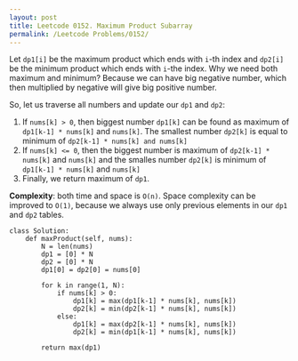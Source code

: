 ```yaml
---
layout: post
title: Leetcode 0152. Maximum Product Subarray
permalink: /Leetcode Problems/0152/
---
```


Let `dp1[i]` be the maximum product which ends with `i`-th index and `dp2[i]` be the minimum product which ends with `i`-the index. Why we need both maximum and minimum? Because we can have big negative number, which then multiplied by negative will give big positive number.

So, let us traverse all numbers and update our `dp1` and `dp2`:
1. If `nums[k] > 0`, then biggest number `dp1[k]` can be found as maximum of `dp1[k-1] * nums[k]` and `nums[k]`. The smallest number `dp2[k]` is equal to minimum of `dp2[k-1] * nums[k] and nums[k]`
2. If `nums[k] <= 0`, then the biggest number is maximum of `dp2[k-1] * nums[k]` and `nums[k]`  and the smalles number `dp2[k]` is minimum of  `dp1[k-1] * nums[k]` and `nums[k]`
3. Finally, we return maximum of `dp1`.

**Complexity**: both time and space is `O(n)`. Space complexity can be improved to `O(1)`, because we always use only previous elements in our `dp1` and `dp2` tables.

```
class Solution:
    def maxProduct(self, nums):
        N = len(nums)
        dp1 = [0] * N
        dp2 = [0] * N
        dp1[0] = dp2[0] = nums[0]
        
        for k in range(1, N):
            if nums[k] > 0:
                dp1[k] = max(dp1[k-1] * nums[k], nums[k])
                dp2[k] = min(dp2[k-1] * nums[k], nums[k])
            else:
                dp1[k] = max(dp2[k-1] * nums[k], nums[k])
                dp2[k] = min(dp1[k-1] * nums[k], nums[k])
        
        return max(dp1)      
```